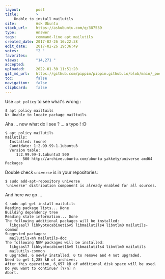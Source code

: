 ```yaml
---
layout:       post
title:        >
    Unable to install mailutils
site:         Ask Ubuntu
stack_url:    https://askubuntu.com/q/887539
type:         Answer
tags:         command-line apt mailutils
created_date: 2017-02-26 16:22:38
edit_date:    2017-02-26 19:36:49
votes:        "2 "
favorites:    
views:        "14,271 "
accepted:     
uploaded:     2022-01-30 11:51:20
git_md_url:   https://github.com/pippim/pippim.github.io/blob/main/_posts/2017/2017-02-26-Unable-to-install-mailutils.md
toc:          false
navigation:   false
clipboard:    false
---
```


Use `apt policy` to see what's wrong :  

``` 
$ apt policy mailtuils
N: Unable to locate package mailtuils
```

Aha ... now what do I see ? ... a typo ! :D

``` 
$ apt policy mailutils
mailutils:
  Installed: (none)
  Candidate: 1:2.99.99-1.1ubuntu3
  Version table:
     1:2.99.99-1.1ubuntu3 500
        500 http://archive.ubuntu.com/ubuntu yakkety/universe amd64 Packages
```

Double check `universe` is in your repositories:

``` 
$ sudo add-apt-repository universe
'universe' distribution component is already enabled for all sources.
```

And here we go ...

``` 
$ sudo apt-get install mailutils
Reading package lists... Done
Building dependency tree       
Reading state information... Done
The following additional packages will be installed:
  libgsasl7 libkyotocabinet16v5 libmailutils4 libntlm0 mailutils-common
Suggested packages:
  mailutils-mh mailutils-doc
The following NEW packages will be installed:
  libgsasl7 libkyotocabinet16v5 libmailutils4 libntlm0 mailutils
  mailutils-common
0 upgraded, 6 newly installed, 0 to remove and 4 not upgraded.
Need to get 1,285 kB of archives.
After this operation, 6,657 kB of additional disk space will be used.
Do you want to continue? [Y/n] n
Abort.
```



